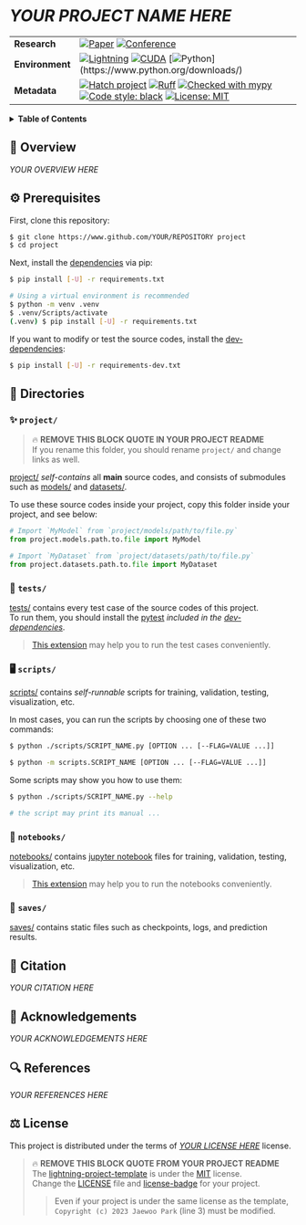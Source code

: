 # ***YOUR PROJECT NAME HERE***



<!-- [              MARKDOWN BADGES              ] -->

|||
|---|---|
|**Research**| [![Paper](http://img.shields.io/badge/paper-arXiv.0000.0000-B31B1B.svg)](https://www.arXiv.org/abs/0000.0000) [![Conference](http://img.shields.io/badge/conference-year-4b44ce.svg)]() |
|**Environment**| [![Lightning](https://img.shields.io/badge/-Lightning-792ee5?logo=pytorchlightning&logoColor=white)](https://github.com/Lightning-AI/lightning) [![CUDA](https://img.shields.io/badge/CUDA-11.7-76B900.svg)](https://developer.nvidia.com/cuda-toolkit) [![Python](https://img.shields.io/badge/python-3.10-blue.svg?)](https://www.python.org/downloads/)|
|**Metadata**| [![Hatch project](https://img.shields.io/badge/%F0%9F%A5%9A-Hatch-4051b5.svg)](https://github.com/pypa/hatch) [![Ruff](https://img.shields.io/endpoint?url=https://raw.githubusercontent.com/charliermarsh/ruff/main/assets/badge/v1.json)](https://github.com/charliermarsh/ruff) [![Checked with mypy](https://www.mypy-lang.org/static/mypy_badge.svg)](https://mypy-lang.org/) [![Code style: black](https://img.shields.io/badge/code%20style-black-000000.svg)](https://github.com/psf/black) [![License: MIT](https://img.shields.io/badge/License-MIT-yellow.svg)](https://opensource.org/licenses/MIT) |

<!-- [                    END                    ] -->



<!-- [             TABLE OF CONTENTS             ] -->

<details>
<summary><strong>Table of Contents</strong></summary>

- [:wave: Overview](#wave-overview)
- [:gear: Prerequisites](#gear-prerequisites)
- [:file_folder: Directories](#file_folder-directories)  
    - [:sparkles: project/](#sparkles-project)
    - [:test_tube: tests/](#test_tube-tests)
    - [:desktop_computer: scripts/](#desktop_computer-scripts)
    - [:ledger: notebooks/](#ledger-notebooks)
    - [:floppy_disk: saves/](#floppy_disk-saves)
- [:scroll: Citation](#scroll-citation)
- [:pray: Aknowledgements](#pray-acknowledgements)
- [:mag: References](#mag-references)  
- [:balance_scale: License](#balance_scale-license)  

</details>

<!-- [                    END                    ] -->



## :wave: **Overview**

*YOUR OVERVIEW HERE*

## :gear: **Prerequisites**

First, clone this repository:

```bash
$ git clone https://www.github.com/YOUR/REPOSITORY project
$ cd project
```

Next, install the [dependencies] via pip:

```bash
$ pip install [-U] -r requirements.txt

# Using a virtual environment is recommended
$ python -m venv .venv
$ .venv/Scripts/activate
(.venv) $ pip install [-U] -r requirements.txt
```

If you want to modify or test the source codes, install the [dev-dependencies]:

```bash
$ pip install [-U] -r requirements-dev.txt
```

[dependencies]: ./requirements.txt
[dev-dependencies]: ./requirements-dev.txt

## :file_folder: **Directories**

### :sparkles: `project/`

> :fire: **REMOVE THIS BLOCK QUOTE IN YOUR PROJECT README**  
> If you rename this folder, you should rename `project/` and change links as well.

[project/] *self-contains* all **main** source codes, and consists of submodules such as [models/] and [datasets/].

To use these source codes inside your project, copy this folder inside your project, and see below:

```python
# Import `MyModel` from `project/models/path/to/file.py`
from project.models.path.to.file import MyModel

# Import `MyDataset` from `project/datasets/path/to/file.py`
from project.datasets.path.to.file import MyDataset
```

[project/]: ./project/
[models/]: ./project/models
[datasets/]: ./project/datasets/

### :test_tube: `tests/`

[tests/] contains every test case of the source codes of this project.  
To run them, you should install the [pytest][pytest-url] *included in the [dev-dependencies]*.  
> [This extension][extension-test-url] may help you to run the test cases conveniently.

[tests/]: ./tests/
[pytest-url]: https://docs.pytest.org/en/7.2.x/
[extension-test-url]: https://marketplace.visualstudio.com/items?itemName=LittleFoxTeam.vscode-python-test-adapter

### :desktop_computer: `scripts/`

[scripts/] contains *self-runnable* scripts for  training, validation, testing, visualization, etc.  

In most cases, you can run the scripts by choosing one of these two commands:

```bash
$ python ./scripts/SCRIPT_NAME.py [OPTION ... [--FLAG=VALUE ...]]

$ python -m scripts.SCRIPT_NAME [OPTION ... [--FLAG=VALUE ...]]
```

Some scripts may show you how to use them:

```bash
$ python ./scripts/SCRIPT_NAME.py --help

# the script may print its manual ...
```

[scripts/]: ./scripts/

### :ledger: `notebooks/`

[notebooks/] contains [jupyter notebook][jupyter-url] files for training, validation, testing, visualization, etc.  
> [This extension][extension-jupyter-url] may help you to run the notebooks conveniently.

[notebooks/]: ./notebooks/
[jupyter-url]: https://jupyter.org/
[extension-jupyter-url]: https://marketplace.visualstudio.com/items?itemName=ms-toolsai.jupyter

### :floppy_disk: `saves/`

[saves/] contains static files such as checkpoints, logs, and prediction results.  

[saves/]: ./saves/

## :scroll: **Citation**

*YOUR CITATION HERE*

## :pray: **Acknowledgements**

*YOUR ACKNOWLEDGEMENTS HERE*

## :mag: **References**

*YOUR REFERENCES HERE*

## :balance_scale: **License**

This project is distributed under the terms of [*YOUR LICENSE HERE*](./LICENSE) license.  

<!-- (   REMOVE THIS FROM YOUR PROJECT README    ) -->

> :fire: **REMOVE THIS BLOCK QUOTE FROM YOUR PROJECT README**    
> The [lightning-project-template] is under the [MIT] license.  
> Change the [LICENSE](./LICENSE) file and [license-badge] for your project.
>> Even if your project is under the same license as the template,  
>> `Copyright (c) 2023 Jaewoo Park` (line 3) must be modified.

[lightning-project-template]: https://github.com/kaparoo/lightning-project-template
[MIT]: https://opensource.org/licenses/MIT
[license-badge]: https://gist.github.com/lukas-h/2a5d00690736b4c3a7ba

<!-- (                    END                    ) -->